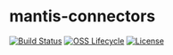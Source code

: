 # mantis-connectors

[![Build Status](https://img.shields.io/travis/Netflix/mantis-connectors.svg)](https://travis-ci.com/Netflix/mantis-connectors)
[![OSS Lifecycle](https://img.shields.io/osslifecycle/Netflix/mantis-connectors.svg)](https://github.com/Netflix/mantis-connectors)
[![License](https://img.shields.io/github/license/Netflix/mantis-connectors.svg)](https://www.apache.org/licenses/LICENSE-2.0)
